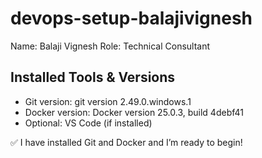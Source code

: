 # devops-setup-balajivignesh

Name: Balaji Vignesh
Role: Technical Consultant

## Installed Tools & Versions
- Git version: git version 2.49.0.windows.1
- Docker version: Docker version 25.0.3, build 4debf41
- Optional: VS Code (if installed)

✅ I have installed Git and Docker and I’m ready to begin!
